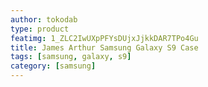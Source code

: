 ```yaml
---
author: tokodab
type: product
featimg: 1_ZLC2IwUXpPFYsDUjxJjkkDAR7TPo4Gu
title: James Arthur Samsung Galaxy S9 Case
tags: [samsung, galaxy, s9]
category: [samsung]
---
```

